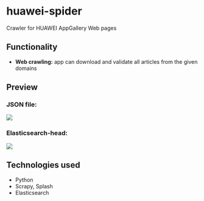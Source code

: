 # huawei-spider
 Crawler for HUAWEI AppGallery Web pages
 
 
## Functionality
- **Web crawling:** app can download and validate all articles from the given domains

## Preview


### JSON file:
![](https://raw.githubusercontent.com/wy-go/huawei-spider/blob/main/readme-files/json-data.png)

### Elasticsearch-head:
![](https://raw.githubusercontent.com/wy-go/huawei-spider/blob/main/readme-files/es-head-data.png)


## Technologies used
- Python
- Scrapy, Splash
- Elasticsearch

